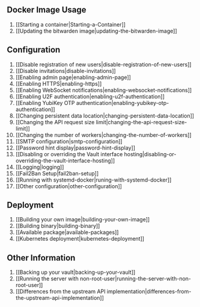 ## Docker Image Usage
1. [[Starting a container|Starting-a-Container]]
1. [[Updating the bitwarden image|updating-the-bitwarden-image]]

## Configuration
1. [[Disable registration of new users|disable-registration-of-new-users]]
1. [[Disable invitations|disable-invitations]]
1. [[Enabling admin page|enabling-admin-page]]
1. [[Enabling HTTPS|enabling-https]]
1. [[Enabling WebSocket notifications|enabling-websocket-notifications]]
1. [[Enabling U2F authentication|enabling-u2f-authentication]]
1. [[Enabling YubiKey OTP authentication|enabling-yubikey-otp-authentication]]
1. [[Changing persistent data location|changing-persistent-data-location]]
1. [[Changing the API request size limit|changing-the-api-request-size-limit]]
1. [[Changing the number of workers|changing-the-number-of-workers]]
1. [[SMTP configuration|smtp-configuration]]
1. [[Password hint display|password-hint-display]]
1. [[Disabling or overriding the Vault interface hosting|disabling-or-overriding-the-vault-interface-hosting]]
1. [[Logging|logging]]
1. [[Fail2Ban Setup|fail2ban-setup]]
1. [[Running with systemd-docker|runing-with-systemd-docker]]
1. [[Other configuration|other-configuration]]

## Deployment
1. [[Building your own image|building-your-own-image]]
1. [[Building binary|building-binary]]
1. [[Available package|available-packages]]
1. [[Kubernetes deployment|kubernetes-deployment]]

## Other Information
1. [[Backing up your vault|backing-up-your-vault]]
1. [[Running the server with non-root-user|running-the-server-with-non-root-user]]
1. [[Differences from the upstream API implementation|differences-from-the-upstream-api-implementation]]